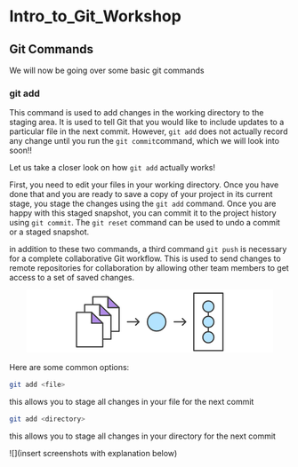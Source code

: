 # Intro_to_Git_Workshop

## Git Commands

We will now be going over some basic git commands

### git add

This command is used to add changes in the working directory to the staging area. It is used to tell Git that you would like to include updates to a particular file in the next commit. However, ```git add``` does not actually record any change until you run the ```git commit```command, which we will look into soon!!

Let us take a closer look on how ```git add``` actually works!

First, you need to edit your files in your working directory. Once you have done that and you are ready to save a copy of your project in its current stage, you stage the changes using the ```git add``` command. Once you are happy with this staged snapshot, you can commit it to the project history using ```git commit```. The ```git reset``` command can be used to undo a commit or a staged snapshot.

in addition to these two commands, a third command ```git push``` is necessary for a complete collaborative Git workflow. This is used to send changes to remote repositories for collaboration by allowing other team members to get access to a set of saved changes.

<div style="text-align:center"><img src="images/git-add.png" /></div>

Here are some common options:

```bash
git add <file>
```
this allows you to stage all changes in your file for the next commit 
  
```bash
git add <directory>
```
this allows you to stage all changes in your directory for the next commit 
  
![](insert screenshots with explanation below)




